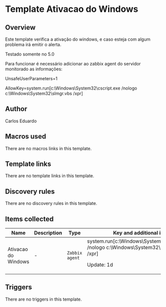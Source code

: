 # Template Ativacao do Windows

## Overview

Este template verifica a ativação do windows, e caso esteja com algum problema irá emitir o alerta.


Testado somente no 5.0


Para funcionar é necessário adicionar ao zabbix agent do servidor monitorado as informações:


UnsafeUserParameters=1


AllowKey=system.run[c:\Windows\System32\cscript.exe /nologo c:\Windows\System32\slmgr.vbs /xpr] 

## Author

Carlos Eduardo

## Macros used

There are no macros links in this template.

## Template links

There are no template links in this template.

## Discovery rules

There are no discovery rules in this template.

## Items collected

|Name|Description|Type|Key and additional info|
|----|-----------|----|----|
|Ativacao do Windows|<p>-</p>|`Zabbix agent`|system.run[c:\Windows\System32\cscript.exe /nologo c:\Windows\System32\slmgr.vbs /xpr]<p>Update: 1d</p>|
## Triggers

There are no triggers in this template.

